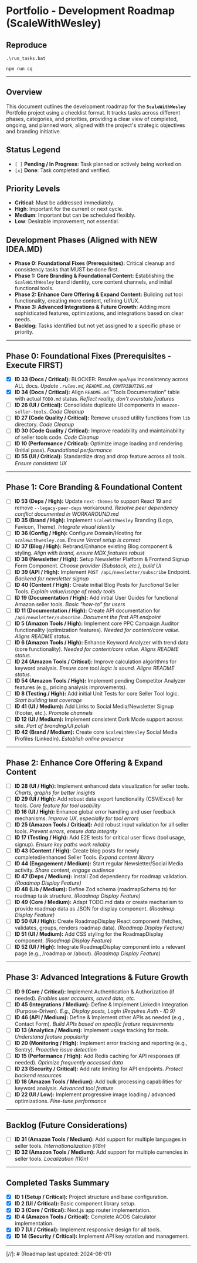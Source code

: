 # Portfolio - Development Roadmap (ScaleWithWesley)

## Reproduce

`.\run_tasks.bat`

`npm run cq`

---

## Overview

This document outlines the development roadmap for the **`ScaleWithWesley`** Portfolio project using a checklist format. It tracks tasks across different phases, categories, and priorities, providing a clear view of completed, ongoing, and planned work, aligned with the project's strategic objectives and branding initiative.

## Status Legend

- `[ ]` **Pending / In Progress**: Task planned or actively being worked on.
- `[x]` **Done**: Task completed and verified.

## Priority Levels

- **Critical**: Must be addressed immediately.
- **High**: Important for the current or next cycle.
- **Medium**: Important but can be scheduled flexibly.
- **Low**: Desirable improvement, not essential.

## Development Phases (Aligned with NEW IDEA.MD)

- **Phase 0: Foundational Fixes (Prerequisites):** Critical cleanup and consistency tasks that MUST be done first.
- **Phase 1: Core Branding & Foundational Content:** Establishing the `ScaleWithWesley` brand identity, core content channels, and initial functional tools.
- **Phase 2: Enhance Core Offering & Expand Content:** Building out tool functionality, creating more content, refining UI/UX.
- **Phase 3: Advanced Integrations & Future Growth:** Adding more sophisticated features, optimizations, and integrations based on clear needs.
- **Backlog:** Tasks identified but not yet assigned to a specific phase or priority.

---

## Phase 0: Foundational Fixes (Prerequisites - Execute FIRST)

- [x] **ID 33 (Docs / Critical):** BLOCKER: Resolve `npm`/`npm` inconsistency across ALL docs. _Update `.rules.md`, `README.md`, `CONTRIBUTING.md`_ <!-- Note: README still needs update from `npm run install` to `npm install` -->
- [x] **ID 34 (Docs / Critical):** Align `README.md` "Tools Documentation" table with actual `TODO.md` status. _Reflect reality, don't overstate features_ <!-- Note: Further README updates needed based on analysis below -->
- [ ] **ID 26 (UI / Critical):** Consolidate duplicate UI components in `amazon-seller-tools`. _Code Cleanup_
- [ ] **ID 27 (Code Quality / Critical):** Remove unused utility functions from `lib` directory. _Code Cleanup_
- [ ] **ID 30 (Code Quality / Critical):** Improve readability and maintainability of seller tools code. _Code Cleanup_
- [ ] **ID 10 (Performance / Critical):** Optimize image loading and rendering (Initial pass). _Foundational performance_
- [ ] **ID 55 (UI / Critical):** Standardize drag and drop feature across all tools. _Ensure consistent UX_

---

## Phase 1: Core Branding & Foundational Content

- [ ] **ID 53 (Deps / High):** Update `next-themes` to support React 19 and remove `--legacy-peer-deps` workaround. _Resolve peer dependency conflict documented in WORKAROUND.md_
- [ ] **ID 35 (Brand / High):** Implement `ScaleWithWesley` Branding (Logo, Favicon, Theme). _Integrate visual identity_
- [ ] **ID 36 (Config / High):** Configure Domain/Hosting for `scalewithwesley.com`. _Ensure Vercel setup is correct_
- [ ] **ID 37 (Blog / High):** Rebrand/Enhance existing Blog component & styling. _Align with brand, ensure MDX features robust_
- [ ] **ID 38 (Newsletter / High):** Setup Newsletter Platform & Frontend Signup Form Component. _Choose provider (Substack, etc.), build UI_
- [ ] **ID 39 (API / High):** Implement `POST /api/newsletter/subscribe` Endpoint. _Backend for newsletter signup_
- [ ] **ID 40 (Content / High):** Create initial Blog Posts for _functional_ Seller Tools. _Explain value/usage of ready tools_
- [ ] **ID 19 (Documentation / High):** Add initial User Guides for functional Amazon seller tools. _Basic "how-to" for users_
- [ ] **ID 11 (Documentation / High):** Create API documentation for `/api/newsletter/subscribe`. _Document the first API endpoint_
- [ ] **ID 5 (Amazon Tools / High):** Implement core PPC Campaign Auditor functionality (optimization features). _Needed for content/core value. Aligns README status._
- [ ] **ID 6 (Amazon Tools / High):** Enhance Keyword Analyzer with trend data (core functionality). _Needed for content/core value. Aligns README status._ <!-- Decision Point: Confirm if this includes separate "Keyword Trend Analyzer" tool or just enhances Keyword Analyzer -->
- [ ] **ID 24 (Amazon Tools / Critical):** Improve calculation algorithms for keyword analysis. _Ensure core tool logic is sound. Aligns README status._
- [ ] **ID 54 (Amazon Tools / High):** Implement pending Competitor Analyzer features (e.g., pricing analysis improvements). <!-- New Task: Explicitly track Competitor Analyzer enhancements mentioned in README if ID 24 scope is only keywords -->
- [ ] **ID 8 (Testing / High):** Add initial Unit Tests for core Seller Tool logic. _Start building test coverage_
- [ ] **ID 41 (UI / Medium):** Add Links to Social Media/Newsletter Signup (Footer, etc.). _Promote channels_
- [ ] **ID 12 (UI / Medium):** Implement consistent Dark Mode support across site. _Part of branding/UI polish_
- [ ] **ID 42 (Brand / Medium):** Create core `ScaleWithWesley` Social Media Profiles (LinkedIn). _Establish online presence_

---

## Phase 2: Enhance Core Offering & Expand Content

- [ ] **ID 28 (UI / High):** Implement enhanced data visualization for seller tools. _Charts, graphs for better insights_
- [ ] **ID 29 (UI / High):** Add robust data export functionality (CSV/Excel) for tools. _Core feature for tool usability_
- [ ] **ID 16 (UI / High):** Enhance global error handling and user feedback mechanisms. _Improve UX, especially for tool errors_
- [ ] **ID 25 (Amazon Tools / Critical):** Add robust input validation for all seller tools. _Prevent errors, ensure data integrity_
- [ ] **ID 17 (Testing / High):** Add E2E tests for critical user flows (tool usage, signup). _Ensure key paths work reliably_
- [ ] **ID 43 (Content / High):** Create blog posts for newly completed/enhanced Seller Tools. _Expand content library_
- [ ] **ID 44 (Engagement / Medium):** Start regular Newsletter/Social Media activity. _Share content, engage audience_
- [ ] **ID 47 (Deps / Medium):** Install Zod dependency for roadmap validation. _(Roadmap Display Feature)_
- [ ] **ID 48 (Lib / Medium):** Define Zod schema (roadmapSchema.ts) for roadmap task structure. _(Roadmap Display Feature)_
- [ ] **ID 49 (Core / Medium):** Adapt TODO.md data or create mechanism to provide roadmap data as JSON for display component. _(Roadmap Display Feature)_
- [ ] **ID 50 (UI / High):** Create RoadmapDisplay React component (fetches, validates, groups, renders roadmap data). _(Roadmap Display Feature)_
- [ ] **ID 51 (UI / Medium):** Add CSS styling for the RoadmapDisplay component. _(Roadmap Display Feature)_
- [ ] **ID 52 (UI / High):** Integrate RoadmapDisplay component into a relevant page (e.g., /roadmap or /about). _(Roadmap Display Feature)_

---

## Phase 3: Advanced Integrations & Future Growth

- [ ] **ID 9 (Core / Critical):** Implement Authentication & Authorization (if needed). _Enables user accounts, saved data, etc._
- [ ] **ID 45 (Integrations / Medium):** Define & Implement LinkedIn Integration (Purpose-Driven). _E.g., Display posts, Login (Requires Auth - ID 9)_
- [ ] **ID 46 (API / Medium):** Define & Implement other APIs as needed (e.g., Contact Form). _Build APIs based on specific feature requirements_
- [ ] **ID 13 (Analytics / Medium):** Implement usage tracking for tools. _Understand feature popularity_
- [ ] **ID 20 (Monitoring / High):** Implement error tracking and reporting (e.g., Sentry). _Proactive issue detection_
- [ ] **ID 15 (Performance / High):** Add Redis caching for API responses (if needed). _Optimize frequently accessed data_
- [ ] **ID 23 (Security / Critical):** Add rate limiting for API endpoints. _Protect backend resources_
- [ ] **ID 18 (Amazon Tools / Medium):** Add bulk processing capabilities for keyword analysis. _Advanced tool feature_
- [ ] **ID 22 (UI / Low):** Implement progressive image loading / advanced optimizations. _Fine-tune performance_

---

## Backlog (Future Considerations)

- [ ] **ID 31 (Amazon Tools / Medium):** Add support for multiple languages in seller tools. _Internationalization (i18n)_
- [ ] **ID 32 (Amazon Tools / Medium):** Add support for multiple currencies in seller tools. _Localization (l10n)_

---

## Completed Tasks Summary

- [x] **ID 1 (Setup / Critical):** Project structure and base configuration.
- [x] **ID 2 (UI / Critical):** Basic component library setup.
- [x] **ID 3 (Core / Critical):** Next.js app router implementation.
- [x] **ID 4 (Amazon Tools / Critical):** Complete ACOS Calculator implementation.
- [x] **ID 7 (UI / Critical):** Implement responsive design for all tools.
- [x] **ID 14 (Security / Critical):** Implement API key rotation and management.

---

[//]: # (Roadmap last updated: 2024-08-01) <!-- Update Manually -->
